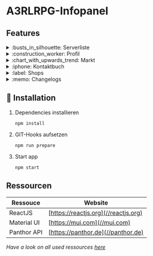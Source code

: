 # A3RLRPG-Infopanel

## Features

<details>
 <summary>:busts_in_silhouette: Serverliste</summary>
 Sehe wer gerade auf welchem Server spielt und auf welchem Server sich deine Freunde befinden
</details>

<details>
 <summary>:construction_worker: Profil</summary>
 Zeigt dir Spieler Informationen, Konten, Fahrzeuge, Häuser, Appartments sowie Baustellen an welche auf deinen Spieler registriert sind
</details>

<details>
 <summary>:chart_with_upwards_trend: Markt</summary>
 Zeigt die derzeitigen Marktpreise (inkl. Cop-Bonus(auf ~5% genau))
</details>

<details>
 <summary>:iphone: Kontaktbuch</summary>
 Anzeigen und durchsuchen der Kontaktbücher des Spielers sowie seiner Identitäten
</details>

<details>
 <summary>:label: Shops</summary>
 Aufwählung aller verfügbaren Shops für Fahrzeuge und Items sowie deren Angebote
</details>

<details>
 <summary>:memo: Changelogs</summary>
 Changelogs über Mission, Mod und Map des ReallifeRPG Mods
</details>

## :wrench: Installation

1. Dependencies installieren

   ```shell
   npm install
   ```

2. GIT-Hooks aufsetzen

   ```shell
   npm run prepare
   ```

3. Start app

   ```shell
   npm start
   ```

## Ressourcen

| Ressouce    | Website                              |
| ----------- | ------------------------------------ |
| ReactJS     | [https://reactjs.org](//reactjs.org) |
| Material UI | [https://mui.com](//mui.com)         |
| Panthor API | [https://panthor.de](//panthor.de)   |

_Have a look on all used ressources [here](./package.json#L16)_

